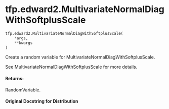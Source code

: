 <div itemscope itemtype="http://developers.google.com/ReferenceObject">
<meta itemprop="name" content="tfp.edward2.MultivariateNormalDiagWithSoftplusScale" />
<meta itemprop="path" content="Stable" />
</div>

# tfp.edward2.MultivariateNormalDiagWithSoftplusScale

``` python
tfp.edward2.MultivariateNormalDiagWithSoftplusScale(
    *args,
    **kwargs
)
```

Create a random variable for MultivariateNormalDiagWithSoftplusScale.

See MultivariateNormalDiagWithSoftplusScale for more details.

#### Returns:

  RandomVariable.

#### Original Docstring for Distribution